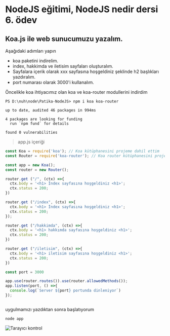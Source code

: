 # NodeJS eğitimi, NodeJS nedir dersi 6. ödev

## Koa.js ile web sunucumuzu yazalım.
Aşağıdaki adımları yapın
- koa paketini indirelim.
- index, hakkimda ve iletisim sayfaları oluşturalım.
- Sayfalara içerik olarak xxx sayfasına hoşgeldiniz şeklinde h2 başlıkları yazdıralım.
- port numarası olarak 3000'i kullanalım.


Öncelikle koa ihtiyacımız olan koa ve koa-router modullerini indirdim

```console
PS D:\nuh\node\Patika-NodeJS> npm i koa koa-router

up to date, audited 46 packages in 994ms

4 packages are looking for funding
  run `npm fund` for details

found 0 vulnerabilities
```

>app.js içeriği

```javascript
const Koa = require('koa'); // Koa kütüphanesini projeme dahil ettim
const Router = require('koa-router'); // Koa router kütüphanesini projeme dahil ettim 

const app = new Koa(); 
const router = new Router();

router.get ("/", (ctx) =>{
  ctx.body = '<h1> İndex sayfasına hoşgeldiniz <h1>';
  ctx.status = 200;
})

router.get ("/index", (ctx) =>{
  ctx.body = '<h1> İndex sayfasına hoşgeldiniz <h1>';
  ctx.status = 200;
});

router.get ("/hakkimda", (ctx) =>{
  ctx.body = '<h1> hakkımda sayfasına hoşgeldiniz <h1>';
  ctx.status = 200;
})

router.get ("/iletisim", (ctx) =>{
  ctx.body = '<h1> iletisim sayfasına hoşgeldiniz <h1>';
  ctx.status = 200;
})

const port = 3000

app.use(router.routes()).use(router.allowedMethods());
app.listen(port, () =>{
  console.log(`Server ${port} portunda dinleniyor`)
});



```

uygulmamızı yazdıktan sonra başlatıyorum 

```console
node app
```

![Tarayıcı kontrol](https://i.ibb.co/4Zjb0n6/Ads-z.png)